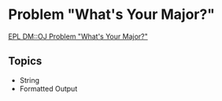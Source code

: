# Problem "What's Your Major?"
[EPL DM::OJ Problem "What's Your Major?"](https://oj.epl.tw/problem/w02p001)

## Topics
- String
- Formatted Output
